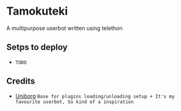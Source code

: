# Tamokuteki
A multipurpose userbot written using telethon

## Setps to deploy
- `TODO`

## Credits
- [Uniborg](https://github.com/SpEcHiDe/UniBorg) `Base for plugins loading/unloading setup + It's my favourite userbot, So kind of a inspiration`
